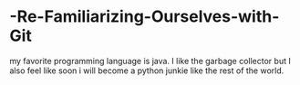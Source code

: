 # -Re-Familiarizing-Ourselves-with-Git
my favorite programming language is java. I like the garbage collector but I also feel like soon i will become a python junkie like the rest of the world.